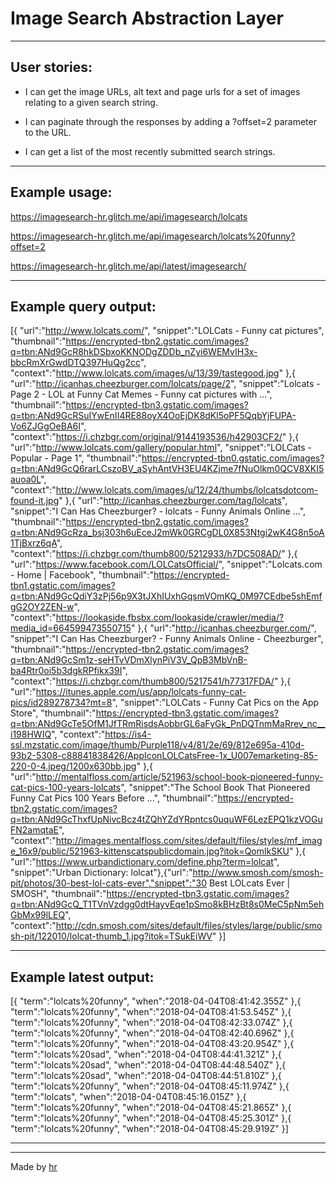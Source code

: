 Image Search Abstraction Layer
================================

--------------------------
User stories:
--------------------------

- I can get the image URLs, alt text and page urls for a set of images relating to a given search string.

- I can paginate through the responses by adding a ?offset=2 parameter to the URL.

- I can get a list of the most recently submitted search strings.


--------------------------
Example usage:
--------------------------

https://imagesearch-hr.glitch.me/api/imagesearch/lolcats

https://imagesearch-hr.glitch.me/api/imagesearch/lolcats%20funny?offset=2

https://imagesearch-hr.glitch.me/api/latest/imagesearch/

--------------------------
Example query output:
--------------------------

[{
  "url":"http://www.lolcats.com/",
  "snippet":"LOLCats - Funny cat pictures",
  "thumbnail":"https://encrypted-tbn2.gstatic.com/images?q=tbn:ANd9GcR8hkDSbxoKKNODgZDDb_nZyi6WEMvIH3x-bbcRmXrGwdDTQ397HuQg2cc",
  "context":"http://www.lolcats.com/images/u/13/39/tastegood.jpg"
},{
  "url":"http://icanhas.cheezburger.com/lolcats/page/2",
  "snippet":"Lolcats - Page 2 - LOL at Funny Cat Memes - Funny cat pictures with ...",
  "thumbnail":"https://encrypted-tbn3.gstatic.com/images?q=tbn:ANd9GcRSuIYwEnII4RE88oyX4OoEjDK8dKl5oPF5QqbYjFUPA-Vo6ZJGgOeBA6I",
  "context":"https://i.chzbgr.com/original/9144193536/h42903CF2/"
},{
  "url":"http://www.lolcats.com/gallery/popular.html",
  "snippet":"LOLCats - Popular - Page 1",
  "thumbnail":"https://encrypted-tbn0.gstatic.com/images?q=tbn:ANd9GcQ6rarLCszoBV_aSyhAntVH3EU4KZjme7fNuOlkm0QCV8XKI5auoa0L",
  "context":"http://www.lolcats.com/images/u/12/24/thumbs/lolcatsdotcom-found-it.jpg"
},{
  "url":"http://icanhas.cheezburger.com/tag/lolcats",
  "snippet":"I Can Has Cheezburger? - lolcats - Funny Animals Online ...",
  "thumbnail":"https://encrypted-tbn2.gstatic.com/images?q=tbn:ANd9GcRza_bsj303h6uEceJ2mWk0GRCgDL0X853Ntgi2wK4G8n5oA1TjBxrz6qA",
  "context":"https://i.chzbgr.com/thumb800/5212933/h7DC508AD/"
},{
  "url":"https://www.facebook.com/LOLCatsOfficial/",
  "snippet":"Lolcats.com - Home | Facebook",
  "thumbnail":"https://encrypted-tbn1.gstatic.com/images?q=tbn:ANd9GcQdiY3zPj56p9X3tJXhIUxhGqsmVOmKQ_0M97CEdbe5shEmfgG2OY2ZEN-w",
  "context":"https://lookaside.fbsbx.com/lookaside/crawler/media/?media_id=664599473550715"
},{
  "url":"http://icanhas.cheezburger.com/",
  "snippet":"I Can Has Cheezburger? - Funny Animals Online - Cheezburger",
  "thumbnail":"https://encrypted-tbn2.gstatic.com/images?q=tbn:ANd9GcSm1z-seHTvVDmXlynPiV3V_QpB3MbVnB-ba4Rtr0oi5b3dgkRPfikx39I",
  "context":"https://i.chzbgr.com/thumb800/5217541/h77317FDA/"
},{
  "url":"https://itunes.apple.com/us/app/lolcats-funny-cat-pics/id289278734?mt=8",
  "snippet":"LOLCats - Funny Cat Pics on the App Store",
  "thumbnail":"https://encrypted-tbn3.gstatic.com/images?q=tbn:ANd9GcTe5OfM1JfTRmRisdsAobbrGL6aFyGk_PnDQTnmMaRrev_nc__i198HWIQ",
  "context":"https://is4-ssl.mzstatic.com/image/thumb/Purple118/v4/81/2e/69/812e695a-410d-93b2-5308-c88841838426/AppIconLOLCatsFree-1x_U007emarketing-85-220-0-4.jpeg/1200x630bb.jpg"
},{
  "url":"http://mentalfloss.com/article/521963/school-book-pioneered-funny-cat-pics-100-years-lolcats",
  "snippet":"The School Book That Pioneered Funny Cat Pics 100 Years Before ...",
  "thumbnail":"https://encrypted-tbn2.gstatic.com/images?q=tbn:ANd9GcThxfUpNivcBcz4tZQhYZdYRpntcs0uquWF6LezEPQ1kzVOGuFN2amqtaE",
  "context":"http://images.mentalfloss.com/sites/default/files/styles/mf_image_16x9/public/521963-kittenscatspublicdomain.jpg?itok=QomlkSKU"
},{
  "url":"https://www.urbandictionary.com/define.php?term=lolcat",
  "snippet":"Urban Dictionary: lolcat"},{"url":"http://www.smosh.com/smosh-pit/photos/30-best-lol-cats-ever","snippet":"30 Best LOLcats Ever | SMOSH",
  "thumbnail":"https://encrypted-tbn3.gstatic.com/images?q=tbn:ANd9GcQ_T1TVnVzdgg0dtHayvEqe1pSmo8kBHzBt8s0MeC5pNm5ehGbMx99lLEQ",
  "context":"http://cdn.smosh.com/sites/default/files/styles/large/public/smosh-pit/122010/lolcat-thumb_1.jpg?itok=TSukEiWV"
}]

--------------------------
Example latest output:
--------------------------

[{
  "term":"lolcats%20funny",
  "when":"2018-04-04T08:41:42.355Z"
},{
  "term":"lolcats%20funny",
  "when":"2018-04-04T08:41:53.545Z"
},{
  "term":"lolcats%20funny",
  "when":"2018-04-04T08:42:33.074Z"
},{
  "term":"lolcats%20funny",
  "when":"2018-04-04T08:42:40.696Z"
},{
  "term":"lolcats%20funny",
  "when":"2018-04-04T08:43:20.954Z"
},{
  "term":"lolcats%20sad",
  "when":"2018-04-04T08:44:41.321Z"
},{
  "term":"lolcats%20sad",
  "when":"2018-04-04T08:44:48.540Z"
},{
  "term":"lolcats%20sad",
  "when":"2018-04-04T08:44:51.810Z"
},{
  "term":"lolcats%20funny",
  "when":"2018-04-04T08:45:11.974Z"
},{
  "term":"lolcats",
  "when":"2018-04-04T08:45:16.015Z"
},{
  "term":"lolcats%20funny",
  "when":"2018-04-04T08:45:21.865Z"
},{
  "term":"lolcats%20funny",
  "when":"2018-04-04T08:45:25.301Z"
},{
  "term":"lolcats%20funny",
  "when":"2018-04-04T08:45:29.919Z"
}]

--------------------------


--------------------------
Made by [hr](https://github.com/hrego/)